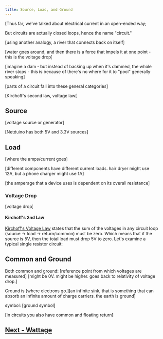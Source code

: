 ```yaml
---
title: Source, Load, and Ground
---
```


[Thus far, we've talked about electrical current in an open-ended way; 

But circuits are actually closed loops, hence the name "circuit."


[using another analogy, a river that connects back on itself]

[water goes around, and then there is a force that impels it at one point - this is the voltage drop]

[imagine a dam - but instead of backing up when it's dammed, the whole river stops - this is because of there's no where for it to "pool" generally speaking]

[parts of a circuit fall into these general categories]

[Kirchoff's second law, voltage law[


## Source

[voltage source or generator]

[Netduino has both 5V and 3.3V sources]


## Load

[where the amps/current goes]

[different components have different current loads. hair dryer might use 12A, but a phone charger might use 1A]

[the amperage that a device uses is dependent on its overall resistance]

### Voltage Drop

[voltage drop]

#### Kirchoff's 2nd Law

[Kirchoff's Voltage Law](https://en.wikipedia.org/wiki/Kirchhoff%27s_circuit_laws#Kirchhoff.27s_voltage_law_.28KVL.29) states that the sum of the voltages in any circuit loop (source -> load -> return/common) must be zero. Which means that if the source is 5V, then the total load must drop 5V to zero. Let's examine a typical single resistor circuit:

## Common and Ground


Both common and ground:
[reference point from which voltages are measured]
[might be 0V. might be higher. goes back to relativity of voltage drop.]


Ground is
[where electrons go.][an infinite sink, that is something that can absorb an infinite amount of charge carriers. the earth is ground]

symbol:
[ground symbol]

[in circuits you also have common and floating return]

## [Next - Wattage](../Wattage)

<br/>